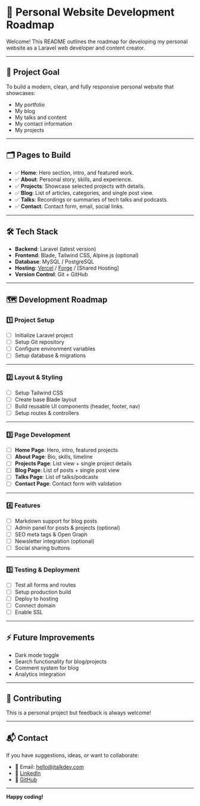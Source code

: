 # 🚀 Personal Website Development Roadmap

Welcome! This README outlines the roadmap for developing my personal website as a Laravel web developer and content creator.

---

## 📌 Project Goal

To build a modern, clean, and fully responsive personal website that showcases:
- My portfolio
- My blog
- My talks and content
- My contact information
- My projects

---

## 🗂️ Pages to Build

- ✅ **Home**: Hero section, intro, and featured work.
- ✅ **About**: Personal story, skills, and experience.
- ✅ **Projects**: Showcase selected projects with details.
- ✅ **Blog**: List of articles, categories, and single post view.
- ✅ **Talks**: Recordings or summaries of tech talks and podcasts.
- ✅ **Contact**: Contact form, email, social links.

---

## 🛠️ Tech Stack

- **Backend**: Laravel (latest version)
- **Frontend**: Blade, Tailwind CSS, Alpine.js (optional)
- **Database**: MySQL / PostgreSQL
- **Hosting**: [Vercel](https://vercel.com/) / [Forge](https://forge.laravel.com/) / [Shared Hosting]
- **Version Control**: Git + GitHub

---

## 🗺️ Development Roadmap

### 1️⃣ Project Setup
- [ ] Initialize Laravel project
- [ ] Setup Git repository
- [ ] Configure environment variables
- [ ] Setup database & migrations

---

### 2️⃣ Layout & Styling
- [ ] Setup Tailwind CSS
- [ ] Create base Blade layout
- [ ] Build reusable UI components (header, footer, nav)
- [ ] Setup routes & controllers

---

### 3️⃣ Page Development
- [ ] **Home Page**: Hero, intro, featured projects
- [ ] **About Page**: Bio, skills, timeline
- [ ] **Projects Page**: List view + single project details
- [ ] **Blog Page**: List of posts + single post view
- [ ] **Talks Page**: List of talks/podcasts
- [ ] **Contact Page**: Contact form with validation

---

### 4️⃣ Features
- [ ] Markdown support for blog posts
- [ ] Admin panel for posts & projects (optional)
- [ ] SEO meta tags & Open Graph
- [ ] Newsletter integration (optional)
- [ ] Social sharing buttons

---

### 5️⃣ Testing & Deployment
- [ ] Test all forms and routes
- [ ] Setup production build
- [ ] Deploy to hosting
- [ ] Connect domain
- [ ] Enable SSL

---

## ⚡ Future Improvements
- Dark mode toggle
- Search functionality for blog/projects
- Comment system for blog
- Analytics integration

---



## 🙌 Contributing

This is a personal project but feedback is always welcome!

---

## 📬 Contact

If you have suggestions, ideas, or want to collaborate:
- 📧 Email: hello@jtalkdev.com
- 💼 [LinkedIn](https://linkedin.com/in/jtalkdev)
- 🐙 [GitHub](https://github.com/dream-hun)

---

**Happy coding!**

